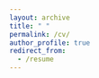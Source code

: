 ```yaml
---
layout: archive
title: " "
permalink: /cv/
author_profile: true
redirect_from:
  - /resume
---
```


<!---
{% include base_path %}
-->

<object data="/files/CV_Nov.2022.pdf" type="application/pdf" width="90%" height="90%" frameborder="no" border="0" marginwidth="0" marginheight="0" padding="0">
  <!---  
  <p>This browser does not support PDFs. Please download the PDF to view it: <a href="/files/CV_Nov.2022.pdf">Download PDF</a>.</p>
  -->
</object>

<!---
## CV can be downloaded [here](/files/CV_Nov.2022.pdf) (version November 2022). 
 
{% include base_path %}

Education
======
* Ph.D. in Civil and Environmental Engineering, Duke University, 2023 (expected)
  - Durham, NC, USA
* M.S. in Electrical and Computer Engineering, Duke University, 2023 (expected)
  - Durham, NC, USA
* M.S. in Ocean and Naval Architectural Engineering, Memorial University of Newfoundland, 2017
  - St. John's, NL, Canada
* B.S. in Ocean and Naval Engineering, Tianjin University, 2013
  - Tianjin, China

Work experience
======
* Spring 2015: Technology Intern
  * American Bureau of Shipping
  * Duties included: 
    - Researched the rules and regulations from seven classification societies: ABS, DNV-GL, LR, BV, NK, CCS, and KR.
    - Upgraded the ABS notation comparison database with 371 modifications.


Skills
======
* Skill 1
* Skill 2
  * Sub-skill 2.1
  * Sub-skill 2.2
  * Sub-skill 2.3
* Skill 3

Publications
======
  <ul>{% for post in site.publications %}
    {% include archive-single-cv.html %}
  {% endfor %}</ul>
  
Talks
======
  <ul>{% for post in site.talks %}
    {% include archive-single-talk-cv.html %}
  {% endfor %}</ul>
  
Teaching
======
  <ul>{% for post in site.teaching %}
    {% include archive-single-cv.html %}
  {% endfor %}</ul>
  
Service and leadership
======
* Currently signed in to 43 different slack teams
--> 
